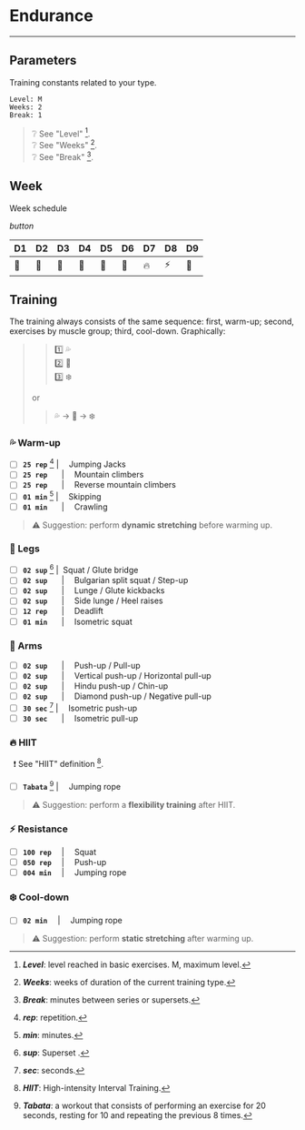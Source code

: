 # Endurance

---

## Parameters

Training constants related to your type.

```plaintext
Level: M
Weeks: 2
Break: 1
```

> :grey_question: See "Level" [^level]. <br>
> :grey_question: See "Weeks" [^weeks]. <br>
> :grey_question: See "Break" [^break]. <br>

## Week

Week schedule

<var>button</var>

|D1|D2|D3|D4|D5|D6|D7|D8|D9|
|--|--|--|--|--|--|--|--|--|
|:leg:|:muscle:|:palm_tree:|:leg:|:muscle:|:palm_tree:|:fire:|:zap:|:palm_tree:|

## Training

The training always consists of the same sequence: first, warm-up; second, exercises by muscle group; third, cool-down. Graphically:

>> :one: :sweat_drops: <br>
>> :two: :muscle: <br>
>> :three: :snowflake: <br>
>
> or <br>
>
>>:sweat_drops: &rarr; :muscle: &rarr; :snowflake:

### :sweat_drops: Warm-up

- [ ] **`25 rep`** [^rep]&nbsp;|&emsp; Jumping Jacks
- [ ] **`25 rep`** &emsp;&ensp;|&emsp; Mountain climbers
- [ ] **`25 rep`** &emsp;&ensp;|&emsp; Reverse mountain climbers
- [ ] **`01 min`** [^min]&nbsp;|&emsp; Skipping
- [ ] **`01 min`** &emsp;&ensp;|&emsp; Crawling

> :warning: Suggestion: perform **dynamic stretching** before warming up.

### :leg: Legs

- [ ] **`02 sup`** [^sup]&nbsp;|&nbsp; Squat / Glute bridge
- [ ] **`02 sup`** &emsp;&ensp;|&emsp; Bulgarian split squat / Step-up
- [ ] **`02 sup`** &emsp;&ensp;|&emsp; Lunge / Glute kickbacks
- [ ] **`02 sup`** &emsp;&ensp;|&emsp; Side lunge / Heel raises
- [ ] **`12 rep`** &emsp;&ensp;|&emsp; Deadlift
- [ ] **`01 min`** &emsp;&ensp;|&emsp; Isometric squat

### :muscle: Arms

- [ ] **`02 sup`** &emsp;&ensp;|&emsp; Push-up / Pull-up
- [ ] **`02 sup`** &emsp;&ensp;|&emsp; Vertical push-up / Horizontal pull-up
- [ ] **`02 sup`** &emsp;&ensp;|&emsp; Hindu push-up / Chin-up
- [ ] **`02 sup`** &emsp;&ensp;|&emsp; Diamond push-up / Negative pull-up
- [ ] **`30 sec`** [^sec]&nbsp;|&emsp; Isometric push-up
- [ ] **`30 sec`** &emsp;&ensp;|&emsp; Isometric pull-up

### :fire: HIIT

&ensp;:exclamation: See "HIIT" definition [^hiit].

- [ ] **`Tabata`** [^tabata]&nbsp;|&emsp; Jumping rope <br>

> :warning: Suggestion: perform a **flexibility training** after HIIT.

### :zap: Resistance

- [ ] **`100 rep`** &emsp;|&emsp; Squat <br>
- [ ] **`050 rep`** &emsp;|&emsp; Push-up <br>
- [ ] **`004 min`** &emsp;|&emsp; Jumping rope <br>

### :snowflake: Cool-down

- [ ] **`02 min`** &emsp;|&emsp; Jumping rope <br>

> :warning: Suggestion: perform **static stretching** after warming up.

[^break]: _**Break**_: minutes between series or supersets.

[^hiit]: _**HIIT**_: High-intensity Interval Training.

[^level]: _**Level**_: level reached in basic exercises. M, maximum level.

[^min]: _**min**_: minutes.

[^rep]: _**rep**_: repetition.

[^sec]: _**sec**_: seconds.

[^sup]: _**sup**_: Superset [^superset].

[^superset]: _**Superset**_: 10 or 12 repetitions of two consecutive exercises (without rest in between).

[^tabata]: _**Tabata**_: a workout that consists of performing an exercise for 20 seconds, resting for 10 and repeating the previous 8 times.

[^weeks]: _**Weeks**_: weeks of duration of the current training type.

<html>
    <head>
        <link rel="stylesheet" href="style.css">
        <script src="script.js"></script>
    </head>
</html>
